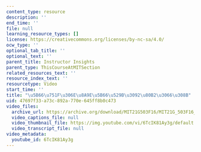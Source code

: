 ```yaml
---
content_type: resource
description: ''
end_time: ''
file: null
learning_resource_types: []
license: https://creativecommons.org/licenses/by-nc-sa/4.0/
ocw_type: ''
optional_tab_title: ''
optional_text: ''
parent_title: Instructor Insights
parent_type: ThisCourseAtMITSection
related_resources_text: ''
resource_index_text: ''
resourcetype: Video
start_time: ''
title: "\u5B66\u751F\u306E\u8A9E\u5B66\u529B\u3092\u80B2\u3066\u308B"
uid: 47697f33-a73c-892a-770e-645ff8b0c473
video_files:
  archive_url: https://archive.org/download/MIT21G503F16/MIT21G_503F16_track06_ja_300k.mp4
  video_captions_file: null
  video_thumbnail_file: https://img.youtube.com/vi/6TcIK81Ay3g/default.jpg
  video_transcript_file: null
video_metadata:
  youtube_id: 6TcIK81Ay3g
---
```

